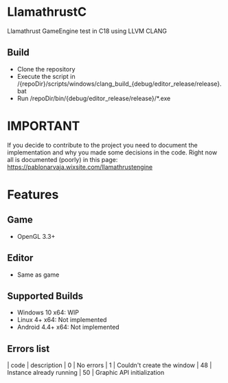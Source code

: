 # LlamathrustC
Llamathrust GameEngine test in C18 using LLVM CLANG

## Build
- Clone the repository
- Execute the script in /{repoDir}/scripts/windows/clang_build_{debug/editor_release/release}.bat
- Run /repoDir/bin/{debug/editor_release/release}/*.exe

# IMPORTANT
If you decide to contribute to the project you need to document
the implementation and why you made some decisions in the code.
Right now all is documented (poorly) in this page:
https://pablonarvaja.wixsite.com/llamathrustengine

# Features
## Game
- OpenGL 3.3+

## Editor
- Same as game

## Supported Builds
- Windows 10 x64: WIP
- Linux 4+ x64: Not implemented
- Android 4.4+ x64: Not implemented

## Errors list
| code | description
| 0    | No errors
| 1    | Couldn't create the window
| 48   | Instance already running
| 50   | Graphic API initialization

